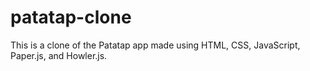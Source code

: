 # patatap-clone

This is a clone of the Patatap app made using HTML, CSS, JavaScript, Paper.js, and Howler.js.
